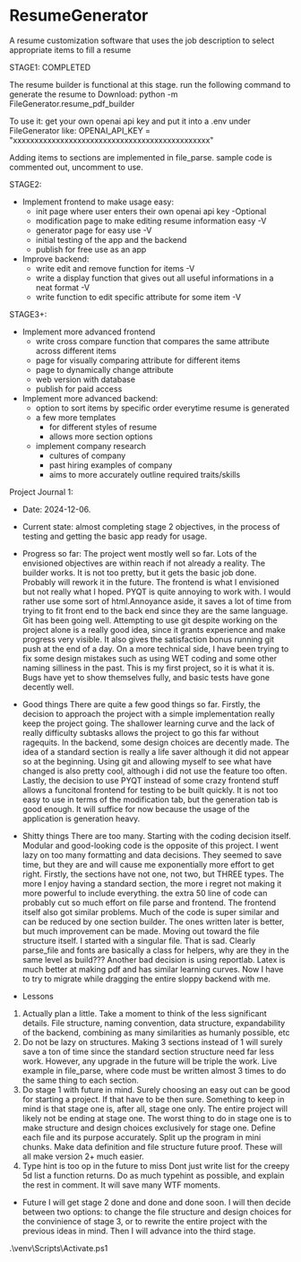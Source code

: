 # ResumeGenerator
A resume customization software that uses the job description to select appropriate items to fill a resume

STAGE1: COMPLETED

The resume builder is functional at this stage. run the following command to generate the resume to Download:
python -m FileGenerator.resume_pdf_builder

To use it: get your own openai api key and put it into a .env under FileGenerator like:
OPENAI_API_KEY = "xxxxxxxxxxxxxxxxxxxxxxxxxxxxxxxxxxxxxxxxxxxxxx"

Adding items to sections are implemented in file_parse. sample code is commented out, uncomment to use. 

STAGE2:
- Implement frontend to make usage easy:
    - init page where user enters their own openai api key -Optional
    - modification page to make editing resume information easy -V
    - generator page for easy use -V
    - initial testing of the app and the backend
    - publish for free use as an app
- Improve backend:
    - write edit and remove function for items -V
    - write a display function that gives out all useful informations in a neat format -V
    - write function to edit specific attribute for some item -V

STAGE3+:
- Implement more advanced frontend
    - write cross compare function that compares the same attribute across different items
    - page for visually comparing attribute for different items
    - page to dynamically change attribute 
    - web version with database
    - publish for paid access 
- Implement more advanced backend:
    - option to sort items by specific order everytime resume is generated
    - a few more templates
        - for different styles of resume
        - allows more section options
    - implement company research
        - cultures of company
        - past hiring examples of company
        - aims to more accurately outline required traits/skills


Project Journal 1:
- Date: 2024-12-06.
- Current state: almost completing stage 2 objectives, in the process of testing and getting the basic app ready for usage.

- Progress so far:
The project went mostly well so far. Lots of the envisioned objectives are within reach if not already a reality. The builder works. It is not too pretty, but it gets the basic job done. Probably will rework it in the future. The frontend is what I envisioned but not really what I hoped. PYQT is quite annoying to work with. I would rather use some sort of html.Annoyance aside, it saves a lot of time from trying to fit front end to the back end since they are the same language. Git has been going well. Attempting to use git despite working on the project alone is a really good idea, since it grants experience and make progress very visible. It also gives the satisfaction bonus running git push at the end of a day.
On a more technical side, I have been trying to fix some design mistakes such as using WET coding and some other naming silliness in the past. This is my first project, so it is what it is. Bugs have yet to show themselves fully, and basic tests have gone decently well. 

- Good things
There are quite a few good things so far. Firstly, the decision to approach the project with a simple implementation really keep the project going. The shallower learning curve and the lack of really difficulty subtasks allows the project to go this far without ragequits. In the backend, some design choices are decently made. The idea of a standard section is really a life saver although it did not appear so at the beginning. Using git and allowing myself to see what have changed is also pretty cool, although i did not use the feature too often. Lastly, the decision to use PYQT instead of some crazy frontend stuff allows a funcitonal frontend for testing to be built quickly. It is not too easy to use in terms of the modification tab, but the generation tab is good enough. It will suffice for now because the usage of the application is generation heavy.

- Shitty things
There are too many. Starting with the coding decision itself. Modular and good-looking code is the opposite of this project. I went lazy on too many formatting and data decisions. They seemed to save time, but they are and will cause me exponentially more effort to get right. Firstly, the sections have not one, not two, but THREE types. The more I enjoy having a standard section, the more i regret not making it more powerful to include everything. the extra 50 line of code can probably cut so much effort on file parse and frontend. The frontend itself also got similar problems. Much of the code is super similar and can be reduced by one section builder. The ones written later is better, but much improvement can be made. Moving out toward the file structure itself. I started with a singular file. That is sad. Clearly parse_file and fonts are basically a class for helpers, why are they in the same level as build??? Another bad decision is using reportlab. Latex is much better at making pdf and has similar learning curves. Now I have to try to migrate while dragging the entire sloppy backend with me.

- Lessons
1. Actually plan a little. 
Take a moment to think of the less significant details. File structure, naming convention, data structure, expandability of the backend, combining as many similarities as humanly possible, etc
2. Do not be lazy on structures.
Making 3 sections instead of 1 will surely save a ton of time since the standard section structure need far less work. However, any upgrade in the future will be triple the work. Live example in file_parse, where code must be written almost 3 times to do the same thing to each section.
3. Do stage 1 with future in mind. 
Surely choosing an easy out can be good for starting a project. If that have to be then sure. Something to keep in mind is that stage one is, after all, stage one only. The entire project will likely not be ending at stage one. The worst thing to do in stage one is to make structure and design choices exclusively for stage one. Define each file and its purpose accurately. Split up the program in mini chunks. Make data definition and file structure future proof. These will all make version 2+ much easier.
4. Type hint is too op in the future to miss
Dont just write list for the creepy 5d list a function returns. Do as much typehint as possible, and explain the rest in comment. It will save many WTF moments.

- Future
I will get stage 2 done and done and done soon. I will then decide between two options: to change the file structure and design choices for the convinience of stage 3, or to rewrite the entire project with the previous ideas in mind. Then I will advance into the third stage.

.\venv\Scripts\Activate.ps1